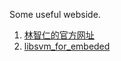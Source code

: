 Some useful webside.

1. [林智仁的官方网址](https://www.csie.ntu.edu.tw/~cjlin/libsvm/)
2. [libsvm_for_embeded](https://github.com/zhongcheng0519/libsvm_for_embeded) 
